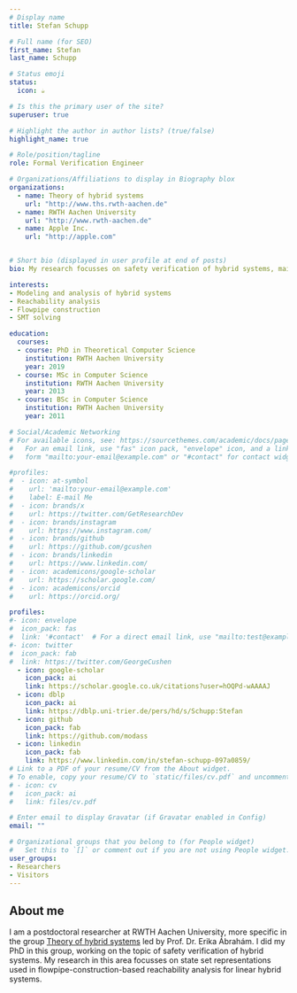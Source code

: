 ```yaml
---
# Display name
title: Stefan Schupp

# Full name (for SEO)
first_name: Stefan
last_name: Schupp

# Status emoji
status:
  icon: ☕️

# Is this the primary user of the site?
superuser: true

# Highlight the author in author lists? (true/false)
highlight_name: true

# Role/position/tagline
role: Formal Verification Engineer

# Organizations/Affiliations to display in Biography blox
organizations:
  - name: Theory of hybrid systems
    url: "http://www.ths.rwth-aachen.de"
  - name: RWTH Aachen University
    url: "http://www.rwth-aachen.de"
  - name: Apple Inc.
    url: "http://apple.com"


# Short bio (displayed in user profile at end of posts)
bio: My research focusses on safety verification of hybrid systems, mainly via flowpipe-construction-based reachability analysis. 

interests:
- Modeling and analysis of hybrid systems
- Reachability analysis
- Flowpipe construction
- SMT solving

education:
  courses:
  - course: PhD in Theoretical Computer Science 
    institution: RWTH Aachen University
    year: 2019
  - course: MSc in Computer Science
    institution: RWTH Aachen University
    year: 2013
  - course: BSc in Computer Science
    institution: RWTH Aachen University
    year: 2011

# Social/Academic Networking
# For available icons, see: https://sourcethemes.com/academic/docs/page-builder/#icons
#   For an email link, use "fas" icon pack, "envelope" icon, and a link in the
#   form "mailto:your-email@example.com" or "#contact" for contact widget.

#profiles:
#  - icon: at-symbol
#    url: 'mailto:your-email@example.com'
#    label: E-mail Me
#  - icon: brands/x
#    url: https://twitter.com/GetResearchDev
#  - icon: brands/instagram
#    url: https://www.instagram.com/
#  - icon: brands/github
#    url: https://github.com/gcushen
#  - icon: brands/linkedin
#    url: https://www.linkedin.com/
#  - icon: academicons/google-scholar
#    url: https://scholar.google.com/
#  - icon: academicons/orcid
#    url: https://orcid.org/

profiles:
#- icon: envelope
#  icon_pack: fas
#  link: '#contact'  # For a direct email link, use "mailto:test@example.org".
#- icon: twitter
#  icon_pack: fab
#  link: https://twitter.com/GeorgeCushen
  - icon: google-scholar
    icon_pack: ai
    link: https://scholar.google.co.uk/citations?user=hOQPd-wAAAAJ
  - icon: dblp
    icon_pack: ai
    link: https://dblp.uni-trier.de/pers/hd/s/Schupp:Stefan
  - icon: github
    icon_pack: fab
    link: https://github.com/modass
  - icon: linkedin
    icon_pack: fab
    link: https://www.linkedin.com/in/stefan-schupp-097a0859/
# Link to a PDF of your resume/CV from the About widget.
# To enable, copy your resume/CV to `static/files/cv.pdf` and uncomment the lines below.
# - icon: cv
#   icon_pack: ai
#   link: files/cv.pdf

# Enter email to display Gravatar (if Gravatar enabled in Config)
email: ""

# Organizational groups that you belong to (for People widget)
#   Set this to `[]` or comment out if you are not using People widget.
user_groups:
- Researchers
- Visitors
---
```


## About me

I am a postdoctoral researcher at RWTH Aachen University, more specific in the group [Theory of hybrid systems](http://www.ths.rwth-aachen.de) led by Prof. Dr. Erika Ábrahám. 
I did my PhD in this group, working on the topic of safety verification of hybrid systems. 
My research in this area focusses on state set representations used in flowpipe-construction-based reachability analysis for linear hybrid systems.
